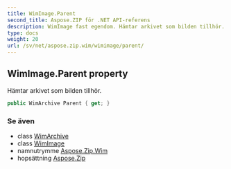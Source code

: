 ```yaml
---
title: WimImage.Parent
second_title: Aspose.ZIP för .NET API-referens
description: WimImage fast egendom. Hämtar arkivet som bilden tillhör.
type: docs
weight: 20
url: /sv/net/aspose.zip.wim/wimimage/parent/
---
```

## WimImage.Parent property

Hämtar arkivet som bilden tillhör.

```csharp
public WimArchive Parent { get; }
```

### Se även

* class [WimArchive](../../wimarchive/)
* class [WimImage](../)
* namnutrymme [Aspose.Zip.Wim](../../wimimage/)
* hopsättning [Aspose.Zip](../../../)


